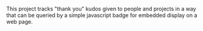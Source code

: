 This project tracks "thank you" kudos given to people and projects
in a way that can be queried by a simple javascript badge for
embedded display on a web page.
